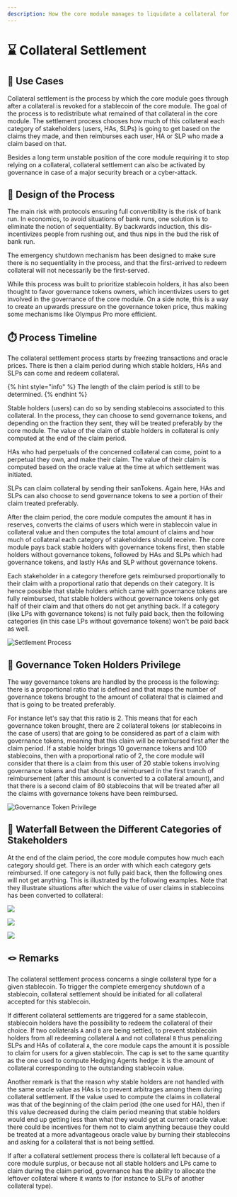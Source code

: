 ```yaml
---
description: How the core module manages to liquidate a collateral for a given stablecoin
---
```


# ⌛ Collateral Settlement

## 💊 Use Cases

Collateral settlement is the process by which the core module goes through after a collateral is revoked for a stablecoin of the core module. The goal of the process is to redistribute what remained of that collateral in the core module. The settlement process chooses how much of this collateral each category of stakeholders \(users, HAs, SLPs\) is going to get based on the claims they made, and then reimburses each user, HA or SLP who made a claim based on that.

Besides a long term unstable position of the core module requiring it to stop relying on a collateral, collateral settlement can also be activated by governance in case of a major security breach or a cyber-attack.

## 🎨 Design of the Process

The main risk with protocols ensuring full convertibility is the risk of bank run. In economics, to avoid situations of bank runs, one solution is to eliminate the notion of sequentiality. By backwards induction, this dis-incentivizes people from rushing out, and thus nips in the bud the risk of bank run.

The emergency shutdown mechanism has been designed to make sure there is no sequentiality in the process, and that the first-arrived to redeem collateral will not necessarily be the first-served.

While this process was built to prioritize stablecoin holders, it has also been thought to favor governance tokens owners, which incentivizes users to get involved in the governance of the core module. On a side note, this is a way to create an upwards pressure on the governance token price, thus making some mechanisms like Olympus Pro more efficient.

## ⏱️ Process Timeline

The collateral settlement process starts by freezing transactions and oracle prices. There is then a claim period during which stable holders, HAs and SLPs can come and redeem collateral.

{% hint style="info" %}
The length of the claim period is still to be determined.
{% endhint %}

Stable holders (users) can do so by sending stablecoins associated to this collateral. In the process, they can choose to send governance tokens, and depending on the fraction they sent, they will be treated preferably by the core module. The value of the claim of stable holders in collateral is only computed at the end of the claim period.

HAs who had perpetuals of the concerned collateral can come, point to a perpetual they own, and make their claim. The value of their claim is computed based on the oracle value at the time at which settlement was initiated.

SLPs can claim collateral by sending their sanTokens. Again here, HAs and SLPs can also choose to send governance tokens to see a portion of their claim treated preferably.

After the claim period, the core module computes the amount it has in reserves, converts the claims of users which were in stablecoin value in collateral value and then computes the total amount of claims and how much of collateral each category of stakeholders should receive. The core module pays back stable holders with governance tokens first, then stable holders without governance tokens, followed by HAs and SLPs which had governance tokens, and lastly HAs and SLP without governance tokens.

Each stakeholder in a category therefore gets reimbursed proportionally to their claim with a proportional ratio that depends on their category. It is hence possible that stable holders which came with governance tokens are fully reimbursed, that stable holders without governance tokens only get half of their claim and that others do not get anything back. If a category \(like LPs with governance tokens\) is not fully paid back, then the following categories \(in this case LPs without governance tokens\) won't be paid back as well.

![Settlement Process](../../.gitbook/assets/settlementprocess2.jpg)

## 🏰 Governance Token Holders Privilege

The way governance tokens are handled by the process is the following: there is a proportional ratio that is defined and that maps the number of governance tokens brought to the amount of collateral that is claimed and that is going to be treated preferably.

For instance let's say that this ratio is 2. This means that for each governance token brought, there are 2 collateral tokens \(or stablecoins in the case of users\) that are going to be considered as part of a claim with governance tokens, meaning that this claim will be reimbursed first after the claim period. If a stable holder brings 10 governance tokens and 100 stablecoins, then with a proportional ratio of 2, the core module will consider that there is a claim from this user of 20 stable tokens involving governance tokens and that should be reimbursed in the first tranch of reimbursement \(after this amount is converted to a collateral amount\), and that there is a second claim of 80 stablecoins that will be treated after all the claims with governance tokens have been reimbursed.

![Governance Token Privilege](../../.gitbook/assets/settlementmultiplier.jpg)

## 🌊 Waterfall Between the Different Categories of Stakeholders

At the end of the claim period, the core module computes how much each category should get. There is an order with which each category gets reimbursed. If one category is not fully paid back, then the following ones will not get anything. This is illustrated by the following examples. Note that they illustrate situations after which the value of user claims in stablecoins has been converted to collateral:

![](../../.gitbook/assets/settlementscenario1.jpg)

![](../../.gitbook/assets/settlementscenario2.jpg)

![](../../.gitbook/assets/settlementscenario3.jpg)

## 🪢 Remarks

The collateral settlement process concerns a single collateral type for a given stablecoin. To trigger the complete emergency shutdown of a stablecoin, collateral settlement should be initiated for all collateral accepted for this stablecoin.

If different collateral settlements are triggered for a same stablecoin, stablecoin holders have the possibility to redeem the collateral of their choice. If two collaterals `A` and `B` are being settled, to prevent stablecoin holders from all redeeming collateral `A` and not collateral `B` thus penalizing SLPs and HAs of collateral `A`, the core module caps the amount it is possible to claim for users for a given stablecoin. The cap is set to the same quantity as the one used to compute Hedging Agents hedge: it is the amount of collateral corresponding to the outstanding stablecoin value.

Another remark is that the reason why stable holders are not handled with the same oracle value as HAs is to prevent arbitrages among them during collateral settlement. If the value used to compute the claims in collateral was that of the beginning of the claim period \(the one used for HA\), then if this value decreased during the claim period meaning that stable holders would end up getting less than what they would get at current oracle value: there could be incentives for them not to claim anything because they could be treated at a more advantageous oracle value by burning their stablecoins and asking for a collateral that is not being settled.

If after a collateral settlement process there is collateral left because of a core module surplus, or because not all stable holders and LPs came to claim during the claim period, governance has the ability to allocate the leftover collateral where it wants to \(for instance to SLPs of another collateral type\).

